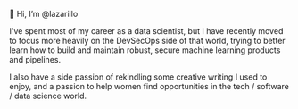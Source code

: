 👋 Hi, I’m @lazarillo

I've spent most of my career as a data scientist, but I have recently moved to focus more heavily on the DevSecOps side of that world, trying to better learn how to build and maintain robust, secure machine learning products and pipelines.

I also have a side passion of rekindling some creative writing I used to enjoy, and a passion to help women find opportunities in the tech / software / data science world.


<!---
lazarillo/lazarillo is a ✨ special ✨ repository because its `README.md` (this file) appears on your GitHub profile.
You can click the Preview link to take a look at your changes.
--->
